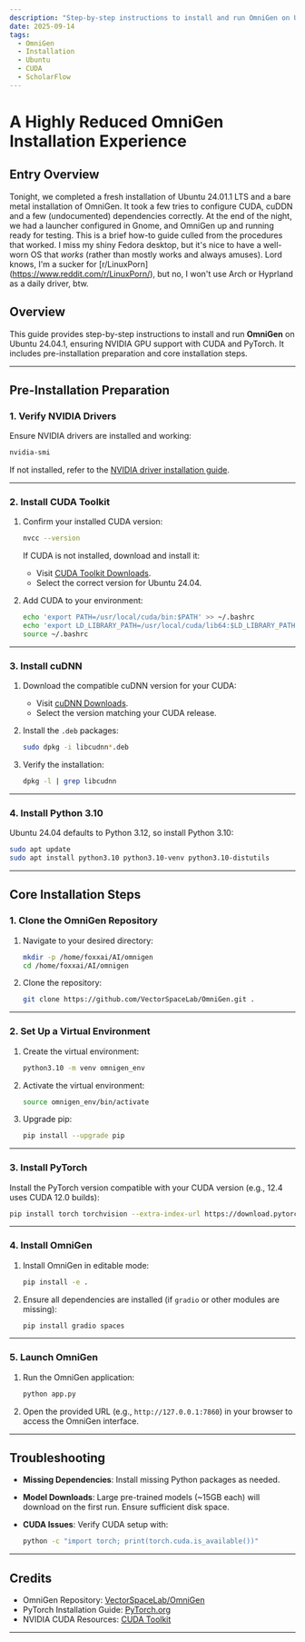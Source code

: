 ```yaml
---
description: "Step-by-step instructions to install and run OmniGen on Ubuntu 24.04.1 with NVIDIA GPU, CUDA, cuDNN, and PyTorch."
date: 2025-09-14
tags:
  - OmniGen
  - Installation
  - Ubuntu
  - CUDA
  - ScholarFlow
---
```


# A Highly Reduced OmniGen Installation Experience

## Entry Overview

Tonight, we completed a fresh installation of Ubuntu 24.01.1 LTS and a bare metal installation of OmniGen. It took a few tries to configure CUDA, cuDDN and a few (undocumented) dependencies correctly. At the end of the night, we had a launcher configured in Gnome, and OmniGen up and running ready for testing. This is a brief how-to guide culled from the procedures that worked. I miss my shiny Fedora desktop, but it's nice to have a well-worn OS that *works* (rather than mostly works and always amuses). Lord knows, I'm a sucker for [r/LinuxPorn] (<https://www.reddit.com/r/LinuxPorn/>), but no, I won't use Arch or Hyprland as a daily driver, btw.  

## **Overview**

This guide provides step-by-step instructions to install and run **OmniGen** on Ubuntu 24.04.1, ensuring NVIDIA GPU support with CUDA and PyTorch. It includes pre-installation preparation and core installation steps.

---

## **Pre-Installation Preparation**

### **1. Verify NVIDIA Drivers**

Ensure NVIDIA drivers are installed and working:

```bash
nvidia-smi
```

If not installed, refer to the [NVIDIA driver installation guide](https://docs.nvidia.com/datacenter/tesla/tesla-installation-notes/index.html).

---

### **2. Install CUDA Toolkit**

1. Confirm your installed CUDA version:

   ```bash
   nvcc --version
   ```

   If CUDA is not installed, download and install it:
   - Visit [CUDA Toolkit Downloads](https://developer.nvidia.com/cuda-toolkit).
   - Select the correct version for Ubuntu 24.04.

2. Add CUDA to your environment:

   ```bash
   echo 'export PATH=/usr/local/cuda/bin:$PATH' >> ~/.bashrc
   echo 'export LD_LIBRARY_PATH=/usr/local/cuda/lib64:$LD_LIBRARY_PATH' >> ~/.bashrc
   source ~/.bashrc
   ```

---

### **3. Install cuDNN**

1. Download the compatible cuDNN version for your CUDA:
   - Visit [cuDNN Downloads](https://developer.nvidia.com/cudnn).
   - Select the version matching your CUDA release.

2. Install the `.deb` packages:

   ```bash
   sudo dpkg -i libcudnn*.deb
   ```

3. Verify the installation:

   ```bash
   dpkg -l | grep libcudnn
   ```

---

### **4. Install Python 3.10**

Ubuntu 24.04 defaults to Python 3.12, so install Python 3.10:

```bash
sudo apt update
sudo apt install python3.10 python3.10-venv python3.10-distutils
```

---

## **Core Installation Steps**

### **1. Clone the OmniGen Repository**

1. Navigate to your desired directory:

   ```bash
   mkdir -p /home/foxxai/AI/omnigen
   cd /home/foxxai/AI/omnigen
   ```

2. Clone the repository:

   ```bash
   git clone https://github.com/VectorSpaceLab/OmniGen.git .
   ```

---

### **2. Set Up a Virtual Environment**

1. Create the virtual environment:

   ```bash
   python3.10 -m venv omnigen_env
   ```

2. Activate the virtual environment:

   ```bash
   source omnigen_env/bin/activate
   ```

3. Upgrade pip:

   ```bash
   pip install --upgrade pip
   ```

---

### **3. Install PyTorch**

Install the PyTorch version compatible with your CUDA version (e.g., 12.4 uses CUDA 12.0 builds):

```bash
pip install torch torchvision --extra-index-url https://download.pytorch.org/whl/cu120
```

---

### **4. Install OmniGen**

1. Install OmniGen in editable mode:

   ```bash
   pip install -e .
   ```

2. Ensure all dependencies are installed (if `gradio` or other modules are missing):

   ```bash
   pip install gradio spaces
   ```

---

### **5. Launch OmniGen**

1. Run the OmniGen application:

   ```bash
   python app.py
   ```

2. Open the provided URL (e.g., `http://127.0.0.1:7860`) in your browser to access the OmniGen interface.

---

## **Troubleshooting**

- **Missing Dependencies**: Install missing Python packages as needed.
- **Model Downloads**: Large pre-trained models (~15GB each) will download on the first run. Ensure sufficient disk space.
- **CUDA Issues**: Verify CUDA setup with:

  ```bash
  python -c "import torch; print(torch.cuda.is_available())"
  ```

---

## **Credits**

- OmniGen Repository: [VectorSpaceLab/OmniGen](https://github.com/VectorSpaceLab/OmniGen)
- PyTorch Installation Guide: [PyTorch.org](https://pytorch.org/get-started/locally/)
- NVIDIA CUDA Resources: [CUDA Toolkit](https://developer.nvidia.com/cuda-toolkit)

---